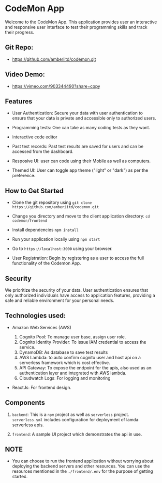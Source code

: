 # CodeMon App

Welcome to the CodeMon App. This application provides user an interactive and responsive user interface to test their programming skills and track their progress.

## Git Repo: 
- https://github.com/amberiitd/codemon.git

## Video Demo: 
- https://vimeo.com/903344490?share=copy


## Features

- User Authentication: Secure your data with user authentication to ensure that your data is private and accessible only to authorized users.

- Programming tests: One can take as many coding tests as they want.

- Interactive code editor

- Past test records: Past test results are saved for users and can be accessed from the dashboard.

- Resposive UI: user can code using their Mobile as well as computers.

- Themed UI: User can toggle app theme ("light" or "dark") as per the preference.

## How to Get Started
- Clone the git repository using `git clone https://github.com/amberiitd/codemon.git`

- Change you directory and move to the client application directory: `cd codemon/frontend`

- Install dependencies `npm install`

- Run your application locally using `npm start`

- Go to `https://localhost:3000` using your browser.

- User Registration: Begin by registering as a user to access the full functionality of the Codemon App.


## Security
We prioritize the security of your data. User authentication ensures that only authorized individuals have access to application features, providing a safe and reliable environment for your personal needs.

## Technologies used:

- Amazon Web Services (AWS)

  1. Cognito Pool: To manage user base, assign user role.
  2. Cognito Identity Provider: To issue IAM credential to access the service.
  3. DynamoDB: As database to save test results
  4. AWS Lambda: to auto confirm cognito user and host api on a serverless framework which is cost effective.
  5. API Gateway: To expose the endpoint for the apis, also used as an authentication layer and integrated with AWS lambda.
  6. Cloudwatch Logs: For logging and monitoring 

- ReactJs: For frontend design.

## Components
1. `backend`: This is a `npm` project as well as `serverless` project. `serverless.yml` includes configuration for deployment of lamda serverless apis.

4. `frontend`: A sample UI project which demonstrates the api in use.

## NOTE

- You can choose to run the frontend application without worrying about deploying the backend servers and other resources. You can use the resources mentioned in the `./frontend/.env` for the purpose of getting started. 